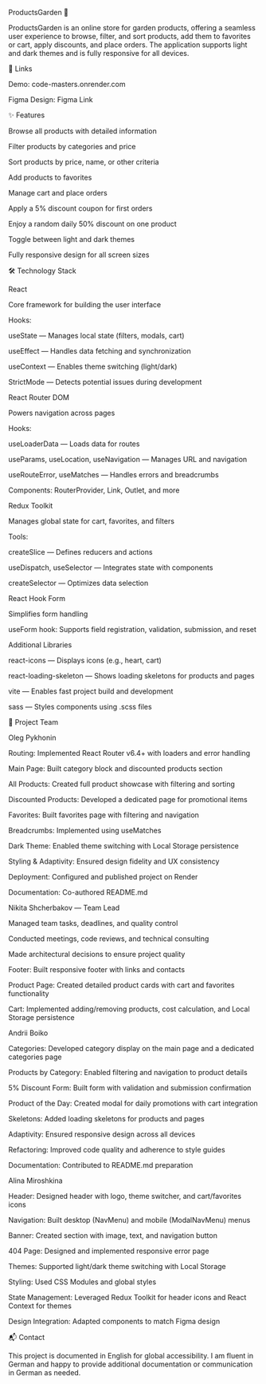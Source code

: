 ProductsGarden 🌱

ProductsGarden is an online store for garden products, offering a seamless user experience to browse, filter, and sort products, add them to favorites or cart, apply discounts, and place orders. The application supports light and dark themes and is fully responsive for all devices.



🔗 Links





Demo: code-masters.onrender.com



Figma Design: Figma Link



✨ Features





Browse all products with detailed information



Filter products by categories and price



Sort products by price, name, or other criteria



Add products to favorites



Manage cart and place orders



Apply a 5% discount coupon for first orders



Enjoy a random daily 50% discount on one product



Toggle between light and dark themes



Fully responsive design for all screen sizes



🛠 Technology Stack

React





Core framework for building the user interface



Hooks:





useState — Manages local state (filters, modals, cart)



useEffect — Handles data fetching and synchronization



useContext — Enables theme switching (light/dark)



StrictMode — Detects potential issues during development

React Router DOM





Powers navigation across pages



Hooks:





useLoaderData — Loads data for routes



useParams, useLocation, useNavigation — Manages URL and navigation



useRouteError, useMatches — Handles errors and breadcrumbs



Components: RouterProvider, Link, Outlet, and more

Redux Toolkit





Manages global state for cart, favorites, and filters



Tools:





createSlice — Defines reducers and actions



useDispatch, useSelector — Integrates state with components



createSelector — Optimizes data selection

React Hook Form





Simplifies form handling



useForm hook: Supports field registration, validation, submission, and reset

Additional Libraries





react-icons — Displays icons (e.g., heart, cart)



react-loading-skeleton — Shows loading skeletons for products and pages



vite — Enables fast project build and development



sass — Styles components using .scss files



👥 Project Team

Oleg Pykhonin





Routing: Implemented React Router v6.4+ with loaders and error handling



Main Page: Built category block and discounted products section



All Products: Created full product showcase with filtering and sorting



Discounted Products: Developed a dedicated page for promotional items



Favorites: Built favorites page with filtering and navigation



Breadcrumbs: Implemented using useMatches



Dark Theme: Enabled theme switching with Local Storage persistence



Styling & Adaptivity: Ensured design fidelity and UX consistency



Deployment: Configured and published project on Render



Documentation: Co-authored README.md

Nikita Shcherbakov — Team Lead





Managed team tasks, deadlines, and quality control



Conducted meetings, code reviews, and technical consulting



Made architectural decisions to ensure project quality



Footer: Built responsive footer with links and contacts



Product Page: Created detailed product cards with cart and favorites functionality



Cart: Implemented adding/removing products, cost calculation, and Local Storage persistence

Andrii Boiko





Categories: Developed category display on the main page and a dedicated categories page



Products by Category: Enabled filtering and navigation to product details



5% Discount Form: Built form with validation and submission confirmation



Product of the Day: Created modal for daily promotions with cart integration



Skeletons: Added loading skeletons for products and pages



Adaptivity: Ensured responsive design across all devices



Refactoring: Improved code quality and adherence to style guides



Documentation: Contributed to README.md preparation



Alina Miroshkina





Header: Designed header with logo, theme switcher, and cart/favorites icons



Navigation: Built desktop (NavMenu) and mobile (ModalNavMenu) menus



Banner: Created section with image, text, and navigation button



404 Page: Designed and implemented responsive error page



Themes: Supported light/dark theme switching with Local Storage



Styling: Used CSS Modules and global styles



State Management: Leveraged Redux Toolkit for header icons and React Context for themes



Design Integration: Adapted components to match Figma design



📬 Contact

This project is documented in English for global accessibility. I am fluent in German and happy to provide additional documentation or communication in German as needed.
